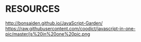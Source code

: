 # RESOURCES
http://bonsaiden.github.io/JavaScript-Garden/
https://raw.githubusercontent.com/coodict/javascript-in-one-pic/master/js%20in%20one%20pic.png
